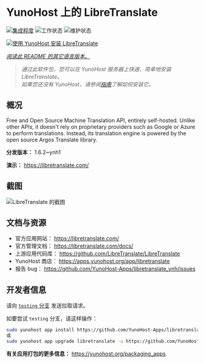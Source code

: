 <!--
注意：此 README 由 <https://github.com/YunoHost/apps/tree/master/tools/readme_generator> 自动生成
请勿手动编辑。
-->

# YunoHost 上的 LibreTranslate

[![集成程度](https://apps.yunohost.org/badge/integration/libretranslate)](https://ci-apps.yunohost.org/ci/apps/libretranslate/)
![工作状态](https://apps.yunohost.org/badge/state/libretranslate)
![维护状态](https://apps.yunohost.org/badge/maintained/libretranslate)

[![使用 YunoHost 安装 LibreTranslate](https://install-app.yunohost.org/install-with-yunohost.svg)](https://install-app.yunohost.org/?app=libretranslate)

*[阅读此 README 的其它语言版本。](./ALL_README.md)*

> *通过此软件包，您可以在 YunoHost 服务器上快速、简单地安装 LibreTranslate。*  
> *如果您还没有 YunoHost，请参阅[指南](https://yunohost.org/install)了解如何安装它。*

## 概况

Free and Open Source Machine Translation API, entirely self-hosted. Unlike other APIs, it doesn't rely on proprietary providers such as Google or Azure to perform translations. Instead, its translation engine is powered by the open source Argos Translate library.


**分发版本：** 1.6.2~ynh1

**演示：** <https://libretranslate.com/>

## 截图

![LibreTranslate 的截图](./doc/screenshots/screenshot.png)

## 文档与资源

- 官方应用网站： <https://libretranslate.com/>
- 官方管理文档： <https://libretranslate.com/docs/>
- 上游应用代码库： <https://github.com/LibreTranslate/LibreTranslate>
- YunoHost 商店： <https://apps.yunohost.org/app/libretranslate>
- 报告 bug： <https://github.com/YunoHost-Apps/libretranslate_ynh/issues>

## 开发者信息

请向 [`testing` 分支](https://github.com/YunoHost-Apps/libretranslate_ynh/tree/testing) 发送拉取请求。

如要尝试 `testing` 分支，请这样操作：

```bash
sudo yunohost app install https://github.com/YunoHost-Apps/libretranslate_ynh/tree/testing --debug
或
sudo yunohost app upgrade libretranslate -u https://github.com/YunoHost-Apps/libretranslate_ynh/tree/testing --debug
```

**有关应用打包的更多信息：** <https://yunohost.org/packaging_apps>
